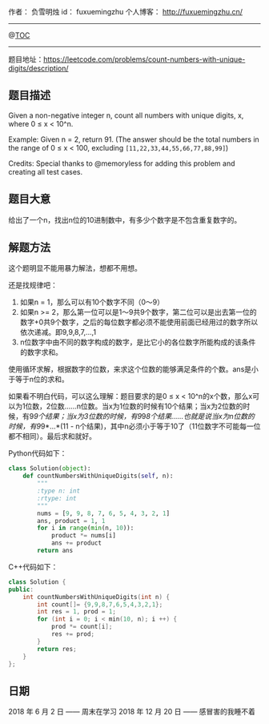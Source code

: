 
作者： 负雪明烛
id：	fuxuemingzhu
个人博客：	http://fuxuemingzhu.cn/

---
@[TOC](目录)

---

题目地址：https://leetcode.com/problems/count-numbers-with-unique-digits/description/

## 题目描述

Given a non-negative integer n, count all numbers with unique digits, x, where 0 ≤ x < 10^n.

Example:
Given n = 2, return 91. (The answer should be the total numbers in the range of 0 ≤ x < 100, excluding ``[11,22,33,44,55,66,77,88,99]``)

Credits:
Special thanks to @memoryless for adding this problem and creating all test cases.


## 题目大意

给出了一个n，找出n位的10进制数中，有多少个数字是不包含重复数字的。

## 解题方法

这个题明显不能用暴力解法，想都不用想。

还是找规律吧：

1. 如果n = 1，那么可以有10个数字不同（0～9）
2. 如果n >= 2，那么第一位可以是1～9共9个数字，第二位可以是出去第一位的数字+0共9个数字，之后的每位数字都必须不能使用前面已经用过的数字所以依次递减。即9,9,8,7,...,1
3. n位数字中由不同的数字构成的数字，是比它小的各位数字所能构成的该条件的数字求和。

使用循环求解，根据数字的位数，来求这个位数的能够满足条件的个数。ans是小于等于n位的求和。

如果看不明白代码，可以这么理解：题目要求的是0 ≤ x < 10^n的x个数，那么x可以为1位数，2位数……n位数。当x为1位数的时候有10个结果；当x为2位数的时候，有9*9个结果；当x为3位数的时候，有9*9*8个结果……也就是说当x为n位数的时候，有9*9*...*(11 - n个结果)，其中n必须小于等于10了（11位数字不可能每一位都不相同）。最后求和就好。

Python代码如下：

```python
class Solution(object):
    def countNumbersWithUniqueDigits(self, n):
        """
        :type n: int
        :rtype: int
        """
        nums = [9, 9, 8, 7, 6, 5, 4, 3, 2, 1]
        ans, product = 1, 1
        for i in range(min(n, 10)):
            product *= nums[i]
            ans += product
        return ans
```

C++代码如下：

```cpp
class Solution {
public:
    int countNumbersWithUniqueDigits(int n) {
        int count[]= {9,9,8,7,6,5,4,3,2,1};
        int res = 1, prod = 1;
        for (int i = 0; i < min(10, n); i ++) {
            prod *= count[i];
            res += prod;
        }
        return res;
    }
};
```

## 日期

2018 年 6 月 2 日 —— 周末在学习
2018 年 12 月 20 日 —— 感冒害的我睡不着
